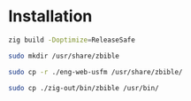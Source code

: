 # Installation
```sh
zig build -Doptimize=ReleaseSafe
```
```sh
sudo mkdir /usr/share/zbible
```
```sh
sudo cp -r ./eng-web-usfm /usr/share/zbible/
```
```sh
sudo cp ./zig-out/bin/zbible /usr/bin/
```
